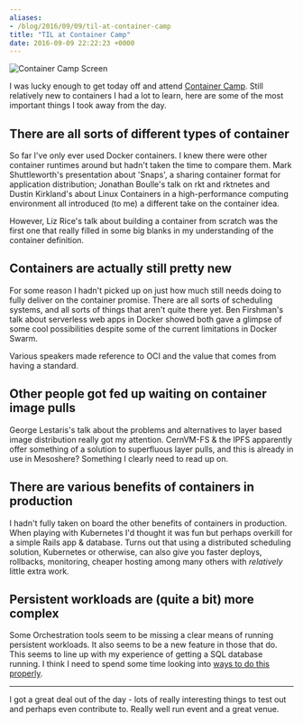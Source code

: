 ```yaml
---
aliases:
- /blog/2016/09/09/til-at-container-camp
title: "TIL at Container Camp"
date: 2016-09-09 22:22:23 +0000
---
```


![Container Camp
Screen](/posts/2016-09-09-til-at-container-camp/container_camp_screen.jpg)

I was lucky enough to get today off and attend [Container
Camp](https://container.camp/uk/2016/schedule). Still relatively new to
containers I had a lot to learn, here are some of the most important things I
took away from the day.

## There are all sorts of different types of container

So far I've only ever used Docker containers. I knew there were other container
runtimes around but hadn't taken the time to compare them. Mark Shuttleworth's
presentation about 'Snaps', a sharing container format for application
distribution; Jonathan Boulle's talk on rkt and rktnetes and Dustin Kirkland's
about Linux Containers in a high-performance computing environment all
introduced (to me) a different take on the container idea.

However, Liz Rice's talk about building a container from scratch was the first
one that really filled in some big blanks in my understanding of the container
definition.

## Containers are actually still pretty new

For some reason I hadn't picked up on just how much still needs doing to fully
deliver on the container promise. There are all sorts of scheduling systems, and
all sorts of things that aren't quite there yet. Ben Firshman's talk about
serverless web apps in Docker showed both gave a glimpse of some cool
possibilities despite some of the current limitations in Docker Swarm.

Various speakers made reference to OCI and the value that comes from having a
standard.

## Other people got fed up waiting on container image pulls

George Lestaris's talk about the problems and alternatives to layer based image
distribution really got my attention. CernVM-FS & the IPFS apparently offer
something of a solution to superfluous layer pulls, and this is already in use
in Mesoshere? Something I clearly need to read up on.

## There are various benefits of containers in production

I hadn't fully taken on board the other benefits of containers in production.
When playing with Kubernetes I'd thought it was fun but perhaps overkill for a
simple Rails app & database. Turns out that using a distributed scheduling
solution, Kubernetes or otherwise, can also give you faster deploys, rollbacks,
monitoring, cheaper hosting among many others with _relatively_ little extra
work.

## Persistent workloads are (quite a bit) more complex

Some Orchestration tools seem to be missing a clear means of running persistent
workloads. It also seems to be a new feature in those that do. This seems to
line up with my experience of getting a SQL database running. I think I need to
spend some time looking into [ways to do this
properly](https://github.com/helm/charts/tree/master/stable/postgresql).

***

I got a great deal out of the day - lots of really interesting things to test
out and perhaps even contribute to. Really well run event and a great venue.
